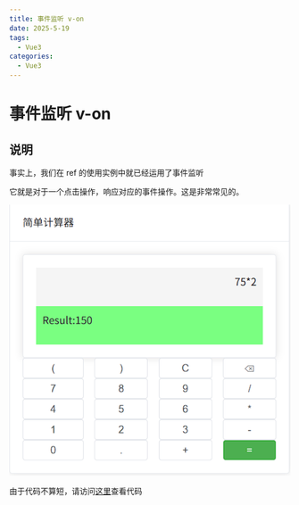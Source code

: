 ```yaml
---
title: 事件监听 v-on
date: 2025-5-19
tags:
  - Vue3
categories:
  - Vue3
---
```


# 事件监听 v-on

## 说明

事实上，我们在 ref 的使用实例中就已经运用了事件监听

它就是对于一个点击操作，响应对应的事件操作。这是非常常见的。

![简单计算器](/images/vue3/image1.png)

由于代码不算短，请访问[这里]()查看代码
